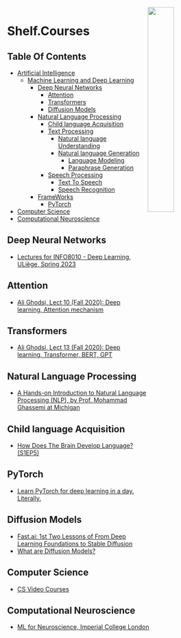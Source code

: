 <img src="https://github.com/IKJ1992/Shelf/blob/master/images/logo.PNG" width="35%" height="35%" align="right" />

# Shelf.Courses

## Table Of Contents
- [Artificial Intelligence]()
  - [Machine Learning and Deep Learning]()
    - [Deep Neural Networks](#deep-neural-networks)
      - [Attention](#attention)
      - [Transformers](#transformers)
      - [Diffusion Models](#diffusion-models)
    - [Natural Language Processing]()
      - [Child language Acquisition](#child-language-acquisition)
      - [Text Processing]()
        - [Natural language Understanding]()
        - [Natural language Generation]()
          - [Language Modeling]()
          - [Paraphrase Generation]()
      - [Speech Processing]()
        - [Text To Speech]()
        - [Speech Recognition]()
    - [FrameWorks]()
      - [PyTorch](#pytorch)
- [Computer Science](#computer-science)
- [Computational Neuroscience](#computational-neuroscience)

## Deep Neural Networks

- [Lectures for INFO8010 - Deep Learning, ULiège, Spring 2023](https://github.com/glouppe/info8010-deep-learning)


## Attention 
- [Ali Ghodsi, Lect 10 (Fall 2020): Deep learning, Attention mechanism
](https://www.youtube.com/watch?v=WFcH7kRNEBc&list=PLehuLRPyt1Hwqk1BopyiREdPfJng2cuNQ&index=7)

## Transformers
- [Ali Ghodsi, Lect 13 (Fall 2020): Deep learning, Transformer, BERT, GPT
](https://www.youtube.com/watch?v=APzuQoScLfc)

## Natural Language Processing

- [A Hands-on Introduction to Natural Language Processing (NLP), by Prof. Mohammad Ghassemi at Michigan](https://github.com/deskool/nlp-class)

## Child language Acquisition
- [How Does The Brain Develop Language? (S1EP5)](https://www.youtube.com/watch?v=wVTtIgUn4zE)

## PyTorch
- [Learn PyTorch for deep learning in a day. Literally.](https://www.youtube.com/watch?v=Z_ikDlimN6A)

## Diffusion Models
- [Fast.ai: 1st Two Lessons of From Deep Learning Foundations to Stable Diffusion](https://www.fast.ai/posts/part2-2022-preview.html)
- [What are Diffusion Models?](https://youtu.be/fbLgFrlTnGU)

## Computer Science
- [CS Video Courses](https://github.com/Developer-Y/cs-video-courses)

## Computational Neuroscience

- [ML for Neuroscience, Imperial College London](https://github.com/PBarnaghi/ML4NS)
